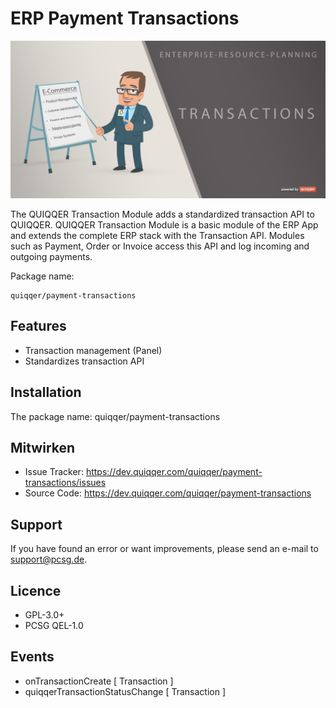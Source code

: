ERP Payment Transactions
========

![ERP Payment Transactions](bin/images/Readme.png)

The QUIQQER Transaction Module adds a standardized transaction API to QUIQQER.
QUIQQER Transaction Module is a basic module of the ERP App and extends the complete ERP stack with the Transaction API.
Modules such as Payment, Order or Invoice access this API and log incoming and outgoing payments. 

Package name:

    quiqqer/payment-transactions


Features
--------

- Transaction management (Panel)
- Standardizes transaction API


Installation
------------

The package name: quiqqer/payment-transactions


Mitwirken
----------

- Issue Tracker: https://dev.quiqqer.com/quiqqer/payment-transactions/issues
- Source Code: https://dev.quiqqer.com/quiqqer/payment-transactions


Support
-------

If you have found an error or want improvements, please send an e-mail to support@pcsg.de.


Licence
-------

- GPL-3.0+
- PCSG QEL-1.0


Events
------

-  onTransactionCreate [ Transaction ]
-  quiqqerTransactionStatusChange [ Transaction ]

